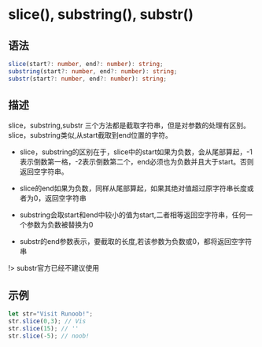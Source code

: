 # slice(), substring(), substr()

## 语法

```ts
slice(start?: number, end?: number): string;
substring(start?: number, end?: number): string;
substr(start?: number, end?: number): string;
```

## 描述

 slice，substring,substr 三个方法都是截取字符串，但是对参数的处理有区别。
 slice，substring类似,从start截取到end位置的字符。

- slice，substring的区别在于，slice中的start如果为负数，会从尾部算起，-1表示倒数第一格，-2表示倒数第二个，end必须也为负数并且大于start。否则返回空字符串。

- slice的end如果为负数，同样从尾部算起，如果其绝对值超过原字符串长度或者为0，返回空字符串

- substring会取start和end中较小的值为start,二者相等返回空字符串，任何一个参数为负数被替换为0

- substr的end参数表示，要截取的长度,若该参数为负数或0，都将返回空字符串


!>
substr官方已经不建议使用

## 示例

```js
let str="Visit Runoob!"; 
str.slice(0,3); // Vis
str.slice(15); // ''
str.slice(-5); // noob!
```